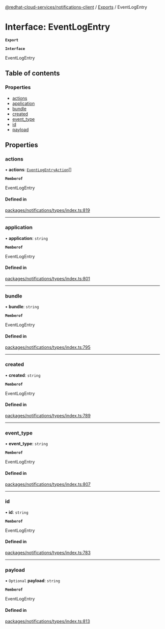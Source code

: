 [@redhat-cloud-services/notifications-client](../README.md) / [Exports](../modules.md) / EventLogEntry

# Interface: EventLogEntry

**`Export`**

**`Interface`**

EventLogEntry

## Table of contents

### Properties

- [actions](EventLogEntry.md#actions)
- [application](EventLogEntry.md#application)
- [bundle](EventLogEntry.md#bundle)
- [created](EventLogEntry.md#created)
- [event\_type](EventLogEntry.md#event_type)
- [id](EventLogEntry.md#id)
- [payload](EventLogEntry.md#payload)

## Properties

### actions

• **actions**: [`EventLogEntryAction`](EventLogEntryAction.md)[]

**`Memberof`**

EventLogEntry

#### Defined in

[packages/notifications/types/index.ts:819](https://github.com/RedHatInsights/javascript-clients/blob/master/packages/notifications/types/index.ts#L819)

___

### application

• **application**: `string`

**`Memberof`**

EventLogEntry

#### Defined in

[packages/notifications/types/index.ts:801](https://github.com/RedHatInsights/javascript-clients/blob/master/packages/notifications/types/index.ts#L801)

___

### bundle

• **bundle**: `string`

**`Memberof`**

EventLogEntry

#### Defined in

[packages/notifications/types/index.ts:795](https://github.com/RedHatInsights/javascript-clients/blob/master/packages/notifications/types/index.ts#L795)

___

### created

• **created**: `string`

**`Memberof`**

EventLogEntry

#### Defined in

[packages/notifications/types/index.ts:789](https://github.com/RedHatInsights/javascript-clients/blob/master/packages/notifications/types/index.ts#L789)

___

### event\_type

• **event\_type**: `string`

**`Memberof`**

EventLogEntry

#### Defined in

[packages/notifications/types/index.ts:807](https://github.com/RedHatInsights/javascript-clients/blob/master/packages/notifications/types/index.ts#L807)

___

### id

• **id**: `string`

**`Memberof`**

EventLogEntry

#### Defined in

[packages/notifications/types/index.ts:783](https://github.com/RedHatInsights/javascript-clients/blob/master/packages/notifications/types/index.ts#L783)

___

### payload

• `Optional` **payload**: `string`

**`Memberof`**

EventLogEntry

#### Defined in

[packages/notifications/types/index.ts:813](https://github.com/RedHatInsights/javascript-clients/blob/master/packages/notifications/types/index.ts#L813)
